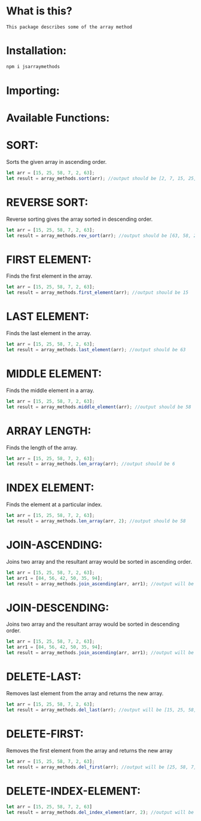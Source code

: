 # What is this?
    This package describes some of the array method

# Installation:
```javascript
npm i jsarraymethods
```

# Importing:

# Available Functions:

# SORT:
Sorts the given array in ascending order.

```javascript
let arr = [15, 25, 58, 7, 2, 63];
let result = array_methods.sort(arr); //output should be [2, 7, 15, 25, 58, 63]
```

# REVERSE SORT:
Reverse sorting gives the array sorted in descending order.

```javascript
let arr = [15, 25, 58, 7, 2, 63];
let result = array_methods.rev_sort(arr); //output should be [63, 58, 25, 15, 7, 2]
```

# FIRST ELEMENT:
Finds the first element in the array.

```javascript
let arr = [15, 25, 58, 7, 2, 63];
let result = array_methods.first_element(arr); //output should be 15
```

# LAST ELEMENT:
Finds the last element in the array.

```javascript
let arr = [15, 25, 58, 7, 2, 63];
let result = array_methods.last_element(arr); //output should be 63
```

# MIDDLE ELEMENT:
Finds the middle element in a array.

```javascript
let arr = [15, 25, 58, 7, 2, 63];
let result = array_methods.middle_element(arr); //output should be 58
```

# ARRAY LENGTH:
Finds the length of the array.

```javascript
let arr = [15, 25, 58, 7, 2, 63];
let result = array_methods.len_array(arr); //output should be 6
```

# INDEX ELEMENT:
Finds the element at a particular index.

```javascript
let arr = [15, 25, 58, 7, 2, 63];
let result = array_methods.len_array(arr, 2); //output should be 58
```

# JOIN-ASCENDING:
Joins two array and the resultant array would be sorted in ascending order.

```javascript
let arr = [15, 25, 58, 7, 2, 63];
let arr1 = [84, 56, 42, 50, 35, 94];
let result = array_methods.join_ascending(arr, arr1); //output will be [2, 7, 15, 25, 35, 42, 50, 56, 58, 63, 84, 94]
```

# JOIN-DESCENDING:
Joins two array and the resultant array would be sorted in descending order.

```javascript
let arr = [15, 25, 58, 7, 2, 63];
let arr1 = [84, 56, 42, 50, 35, 94];
let result = array_methods.join_ascending(arr, arr1); //output will be [94, 84, 63, 58, 56, 50, 42, 35, 25, 15, 7, 2]
```

# DELETE-LAST:
Removes last element from the array and returns the new array.

```javascript
let arr = [15, 25, 58, 7, 2, 63];
let result = array_methods.del_last(arr); //output will be [15, 25, 58, 7, 2]
```

# DELETE-FIRST:
Removes the first element from the array and returns the new array

```javascript
let arr = [15, 25, 58, 7, 2, 63];
let result = array_methods.del_first(arr); //output will be [25, 58, 7, 2, 63]
```

# DELETE-INDEX-ELEMENT:

```javascript
let arr = [15, 25, 58, 7, 2, 63]
let result = array_methods.del_index_element(arr, 2); //output will be [15, 25, 7, 2, 63]
```
